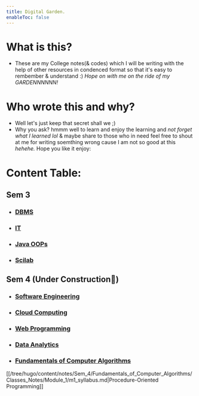 ```yaml
---
title: Digital Garden.
enableToc: false
---
```


# What is this?
- These are my College notes(& codes) which I will be writing with the help of other resources in condenced format so that it's easy to rembember & understand :) _Hope on with me on the ride of my GARDENNNNNN!_

# Who wrote this and why?
- Well let's just keep that secret shall we ;)
- Why you ask? hmmm well to learn and enjoy the learning and _not forget what I learned lol_ & maybe share to those who in need feel free to shout at me for writing soemthing wrong cause I am not so good at this *hehehe.* Hope you like it enjoy:

# Content Table:

## Sem 3
- ### [DBMS](https://github.com/bionicop/Digital-Garden/blob/4d9af9383de27a0aa6d2c4a9de9fcb359d2faffc/Sem_3/DBMS/Classes_Notes/m1_syllabus.md)
- ### [IT](/tree/hugo/content/notes/Sem_3/IT/IT_Index.md)
- ### [Java OOPs](/tree/hugo/content/notes/Sem_3/Java_OOPs/Java_Index.md)
- ### [Scilab](/tree/hugo/content/notes/Sem_3/Scilab/Scilab_Index.md)

## Sem 4 (Under Construction🚧)
- ### [Software Engineering](/tree/hugo/content/notes/Sem_4/Software_Engineering/Classes_Notes/Module_1/m1_syllabus.md)
- ### [Cloud Computing](/tree/hugo/content/notes/Sem_4/Cloud_Computing/Classes_Notes/Module_1/m1_syllabus.md)
- ### [Web Programming](/tree/hugo/content/notes/Sem_4/Web_Programming/Classes_Notes/Module_1/m1_syllabus.md)
- ### [Data Analytics](/tree/hugo/content/notes/Sem_4/Data_Analytics/Classes_Notes/Module_1/m1_syllabus.md)
- ### [Fundamentals of Computer Algorithms](/tree/hugo/content/notes/Sem_4/Fundamentals_of_Computer_Algorithms/Classes_Notes/Module_1/m1_syllabus.md)

[[/tree/hugo/content/notes/Sem_4/Fundamentals_of_Computer_Algorithms/Classes_Notes/Module_1/m1_syllabus.md|Procedure-Oriented Programming]]
